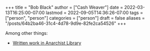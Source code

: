 +++
title = "Bob Black"
author = ["Cash Weaver"]
date = 2022-03-13T16:25:00-07:00
lastmod = 2022-09-05T14:36:26-07:00
tags = ["person", "person"]
categories = ["person"]
draft = false
aliases = "/posts/64b2ba46-31c4-4d78-9d9e-82fe2ca54526"
+++

Among other things:

-   [Written work in Anarchist Library](https://theanarchistlibrary.org/category/author/bob-black)
